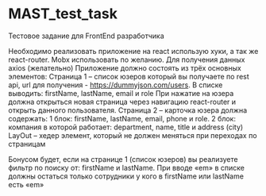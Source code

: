 # MAST_test_task
Тестовое задание для FrontEnd разработчика

Необходимо реализовать приложение на react использую хуки, а так же react-router. Mobx использовать по желанию. Для получения данных axios (желательно)
Приложение должно состоять из трёх основных элементов:
Страница 1 – список юзеров который вы получаете по rest api, url для получения - https://dummyjson.com/users. В списке выводить: firstName, lastName, email и role При нажатие на юзера должна открыться новая страница через навигацию react-router и открыть данного пользователя.
Страница 2 – карточка юзера должна содержать:   1 блок: firstName, lastName, email, phone и role. 2 блок: компания в которой работает: department, name, title и address (city)
LayOut – хедер элемент, который не должен меняться при переходах по страницам

Бонусом будет, если на странице 1 (список юзеров) вы реализуете фильтр по поиску от: firstName и lastName. При вводе «em» в списке должны остаться только сотрудники у кого в firstName или lastName есть «em»